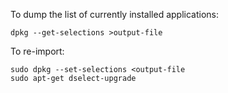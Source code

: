 To dump the list of currently installed applications:

```
dpkg --get-selections >output-file
```

To re-import:

```
sudo dpkg --set-selections <output-file 
sudo apt-get dselect-upgrade
```
